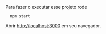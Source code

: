 Para fazer o executar esse projeto rode

```bash
  npm start
```

Abrir [http://localhost:3000](http://localhost:3000) em seu navegador.


